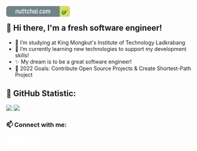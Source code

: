 [<img align="left" alt="nuttchai.com" height="28.5px" src="./icons/nuttchai-web-btn.png" />][website]
<br />

## 🔭 Hi there, I'm a fresh software engineer!

- 🔭 I’m studying at King Mongkut's Institute of Technology Ladkrabang
- 🌱 I’m currently learning new technologies to support my development skills!
- ✨ My dream is to be a great software engineer!
- 🥅 2022 Goals: Contribute Open Source Projects & Create Shortest-Path Project
  <br />

## 👯 GitHub Statistic:

![](https://github.com/nuttchai/GitHubStatistic/blob/master/generated/overview.svg)
![](https://github.com/nuttchai/GitHubStatistic/blob/master/generated/languages.svg)

### 📫 Connect with me:

[<img align="left" alt="nuttchai.com" height="25px" src="./icons/world.png" />][website]
[<img align="left" alt="nuttchai | LinkedIn" height="25px" src="./icons/linkedin.png" />][linkedin]
[<img align="left" alt="nuttchai | Facebook" height="25px" src="./icons/facebook.png" />][linkedin]
[<img align="left" alt="nuttchai | Medium" height="25px" src="./icons/medium.png" />][linkedin]

[website]: https://www.nuttchai.com
[linkedin]: https://www.linkedin.com/in/nuttchai/

<!--
**nuttchai/nuttchai** is a ✨ _special_ ✨ repository because its `README.md` (this file) appears on your GitHub profile.

Here are some ideas to get you started:

- 🔭 I’m currently working on ...
- 🌱 I’m currently learning ...
- 👯 I’m looking to collaborate on ...
- 🤔 I’m looking for help with ...
- 💬 Ask me about ...
- 📫 How to reach me: ...
- 😄 Pronouns: ...
- ⚡ Fun fact: ...
-->

